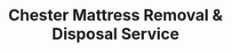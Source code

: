 ---
layout: location.njk
title: Chester Mattress Removal & Disposal Service
description: Professional mattress removal in Chester, PA. Next-day pickup  Licensed, insured, and eco-friendly serving Pennsylvania's oldest city and Delaware County historic center.
permalink: /mattress-removal/pennsylvania/philadelphia/chester/
city: Chester
state: Pennsylvania
stateSlug: pennsylvania
parentMetro: "Philadelphia"
coordinates:
  lat: 39.8498
  lng: -75.3553
pricing:
  startingPrice: 125
  single: 125
  queen: 125
  king: 135
  boxSpring: 30
neighborhoods:
  - name: "Riverfront Downtown"
    zipCodes: ["19013"]
  - name: "Chester Heights"
    zipCodes: ["19013"]
  - name: "Lamokin Village"
    zipCodes: ["19013"]
  - name: "East End"
    zipCodes: ["19013"]
  - name: "West End"
    zipCodes: ["19013"]
  - name: "Kerlin Street Area"
    zipCodes: ["19013"]
  - name: "Highland Gardens"
    zipCodes: ["19013"]
  - name: "Morton Avenue District"
    zipCodes: ["19013"]
  - name: "Madison Street Corridor"
    zipCodes: ["19013"]
  - name: "3rd Street Historic District"
    zipCodes: ["19013"]
  - name: "Chester Creek Area"
    zipCodes: ["19013"]
  - name: "Harrah's Casino District"
    zipCodes: ["19013"]
  - name: "Subaru Park Area"
    zipCodes: ["19013"]
  - name: "Wharf at Rivertown"
    zipCodes: ["19013"]
  - name: "Widener University Area"
    zipCodes: ["19013"]
zipCodes: 
  - "19013"
recyclingPartners:
  - "Republic Services"
  - "Chester County Solid Waste Authority"
  - "Delaware County Solid Waste Authority"
  - "Advanced Disposal Services"
localRegulations: "Chester mattress disposal operates through Republic Services bulk collection requiring advance scheduling and additional fees, or direct transport to Chester County Solid Waste Authority facilities during operating hours Monday through Saturday. As Pennsylvania's oldest incorporated city with 32,605 residents, Chester faces unique disposal challenges from mixed residential and commercial zones, aging building infrastructure creating access difficulties, and environmental justice concerns throughout Delaware County's most densely populated area where traditional waste facilities are concentrated."
nearbyCities:
  - name: "Philadelphia"
    distance: "15 miles"
    isSuburb: false
reviews:
  count: 127
  featured:
    - reviewer: "Marcus J."
      rating: 5
      text: "Moving out of my Riverfront Downtown apartment and called these guys for mattress pickup. They scheduled next day service and handled the narrow stairs perfectly. Much easier than trying to coordinate with Republic Services bulk pickup."
      neighborhood: "Riverfront Downtown"
    - reviewer: "Patricia H."
      rating: 5
      text: "Our old queen mattress was taking up space in the garage after we bought new furniture. Team showed up right on time and loaded everything professionally. Fair pricing and no hassle with scheduling."
      neighborhood: "Highland Gardens"
    - reviewer: "David M."
      rating: 5
      text: "Student housing changeover at the end of semester - needed our mattresses gone quickly. They understood the timing pressure and made it happen without any delays. Great service for the Widener area."
      neighborhood: "Widener University Area"
faqs:
  - question: "How quickly can you remove mattresses in Chester?"
    answer: "Next-day service throughout Chester's neighborhoods, accommodating Delaware County's urban logistics and Pennsylvania's oldest city's varied building access requirements."
  - question: "Do you serve all Chester neighborhoods?"
    answer: "Complete coverage from Riverfront Downtown to Highland Gardens, East End to West End, across all areas of ZIP code 19013."
  - question: "What's included in your $125 Chester pickup fee?"
    answer: "Base price covers pickup, loading, transportation, and eco-friendly recycling for one mattress. Box springs add $30 each."
  - question: "How does this compare to Republic Services bulk pickup?"
    answer: "We eliminate the need to schedule with Republic Services' bulk collection calendar, avoid additional fees, and provide immediate pickup without waiting for designated collection days."
  - question: "Can you handle Chester's older building access challenges?"
    answer: "Yes, our teams are experienced with Chester's historic buildings, narrow staircases, and varied residential configurations common throughout Pennsylvania's oldest incorporated city."
  - question: "Do you coordinate with student housing schedules?"
    answer: "Absolutely. We understand Widener University timing, semester transitions, and student apartment turnovers, offering flexible scheduling that works around academic calendar demands."
  - question: "Are you licensed for waste removal in Delaware County?"
    answer: "We maintain all required Pennsylvania and Delaware County permits with comprehensive insurance, providing compliant disposal through our nationwide recycling network."
  - question: "What payment methods do you accept in Chester?"
    answer: "All major credit cards, cash, and invoicing options for residents, students, and businesses."
schema:
  "@type": "LocalBusiness"
  name: "A Bedder World Chester"
  address:
    "@type": "PostalAddress"
    addressLocality: "Chester"
    addressRegion: "PA"
    addressCountry: "US"
  geo:
    "@type": "GeoCoordinates" 
    latitude: 39.8498
    longitude: -75.3553
  telephone: "(720) 263-6094"
  priceRange: "$125-$180"
  aggregateRating:
    "@type": "AggregateRating"
    ratingValue: 4.9
    reviewCount: 127
pageContent:
  heroDescription: "Professional mattress removal serving Chester with reliable next-day pickup  Part of our nationwide network that has recycled over 1 million mattresses, we provide licensed, insured service designed for Pennsylvania's oldest incorporated city and Delaware County's historic industrial center."
  
  aboutService: "Next-day mattress pickup at $125 designed for Chester's unique position as Pennsylvania's oldest incorporated city and Delaware County's most densely populated urban center. From students near Widener University managing dormitory and apartment transitions to families in Highland Gardens and residents throughout Riverfront Downtown's mixed-use developments, Chester's 32,605 residents face distinct disposal challenges across the city's industrial heritage landscape. Rather than coordinating with Republic Services' bulk collection schedules, managing Chester County Solid Waste Authority facility hours, or navigating Delaware County's environmental compliance requirements, our streamlined service handles everything through one simple appointment. Whether you live near Subaru Park's sports complex, the historic Wharf at Rivertown development, or residential neighborhoods throughout Chester's East and West End districts, we understand the practical needs of a city with deep industrial roots now transitioning to mixed residential and educational uses. Each collected mattress flows through our national recycling network that has processed over 1 million units, with 80% of materials recovered for manufacturing reuse - supporting the same resourcefulness that made Chester a vital industrial center since William Penn's first arrival in 1682."

  serviceAreasIntro: "Professional mattress pickup serves all Chester neighborhoods from Riverfront Downtown to Highland Gardens, expertly coordinating with university schedules and industrial area access requirements. From Widener University student housing to historic residential districts, our operations understand urban logistics and building access challenges. Service flexibility accommodates semester transitions, residential turnovers, and the dynamic needs of Pennsylvania's oldest city with ongoing development and educational growth."

  regulationsCompliance: "Our licensed service eliminates the complexity of coordinating bulk collection schedules or making facility trips during limited hours. We handle all Delaware County environmental compliance requirements and mixed zoning protocols through one simple appointment, providing transparent pricing designed for Chester's urban logistics needs without the scheduling constraints or environmental justice concerns that affect traditional disposal methods."

  environmentalImpact: "Environmental stewardship aligns with Chester's ongoing commitment to sustainable development and environmental justice initiatives. Our mattress recycling initiative ensures 80% of collected materials avoid regional landfills, instead flowing into manufacturing processes that create new products. Steel springs support construction applications, foam components become padding for various projects, and textile materials gain new purpose through advanced processing. This responsible approach supports Chester's transition from industrial legacy challenges to sustainable community development while providing residents with disposal solutions that honor both historical heritage and environmental responsibility."

  howItWorksScheduling: "Flexible scheduling respects Chester's educational rhythms and mixed-use community patterns, accommodating Widener University academic calendar, student housing transitions, and the varied lifestyle needs of Pennsylvania's oldest incorporated city."

  howItWorksService: "Licensed pickup teams understand Chester's historic building layouts and urban access requirements, handling all Delaware County disposal requirements with city expertise and professional efficiency."

  howItWorksDisposal: "Each mattress connects to our nationwide recycling network's proven processing capabilities, where Pennsylvania's environmental standards guide component recovery through sustainable manufacturing partnerships that support the Commonwealth's conservation leadership."

  sidebarStats:
    mattressesRemoved: "1,410"
---